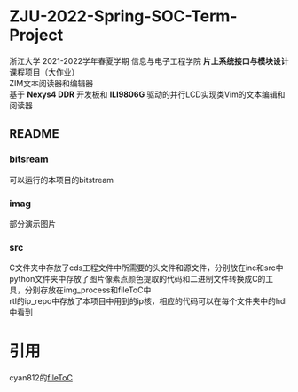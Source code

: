 # ZJU-2022-Spring-SOC-Term-Project
浙江大学 2021-2022学年春夏学期 信息与电子工程学院 **片上系统接口与模块设计** 课程项目（大作业）  
ZIM文本阅读器和编辑器  
基于 **Nexys4 DDR** 开发板和 **ILI9806G** 驱动的并行LCD实现类Vim的文本编辑和阅读器  
## README
### bitsream
可以运行的本项目的bitstream
### imag
部分演示图片
### src
C文件夹中存放了cds工程文件中所需要的头文件和源文件，分别放在inc和src中  
python文件夹中存放了图片像素点颜色提取的代码和二进制文件转换成C的工具，分别存放在img_process和fileToC中  
rtl的ip_repo中存放了本项目中用到的ip核，相应的代码可以在每个文件夹中的hdl中看到  
# 引用
cyan812的[fileToC](https://github.com/cyang812/tools.git)
